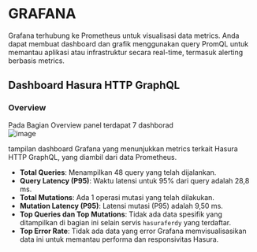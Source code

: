 # GRAFANA
Grafana terhubung ke Prometheus untuk visualisasi data metrics. Anda dapat membuat dashboard dan grafik menggunakan query PromQL untuk memantau aplikasi atau infrastruktur secara real-time, termasuk alerting berbasis metrics.

## Dashboard Hasura HTTP GraphQL
### Overview
Pada Bagian Overview panel terdapat 7 dashborad  
![image](https://github.com/user-attachments/assets/67adbd98-57ba-4cd8-91ee-dfff17423822)

tampilan dashboard Grafana yang menunjukkan metrics terkait Hasura HTTP GraphQL, yang diambil dari data Prometheus.

* **Total Queries**: Menampilkan 48 query yang telah dijalankan.
* **Query Latency (P95)**: Waktu latensi untuk 95% dari query adalah 28,8 ms.
* **Total Mutations**: Ada 1 operasi mutasi yang telah dilakukan.
* **Mutation Latency (P95)**: Latensi mutasi (P95) adalah 9,50 ms.
* **Top Queries dan Top Mutations**: Tidak ada data spesifik yang ditampilkan di bagian ini selain servis `hasuraferdy` yang terdaftar.
* **Top Error Rate**: Tidak ada data yang error
Grafana memvisualisasikan data ini untuk memantau performa dan responsivitas Hasura.





